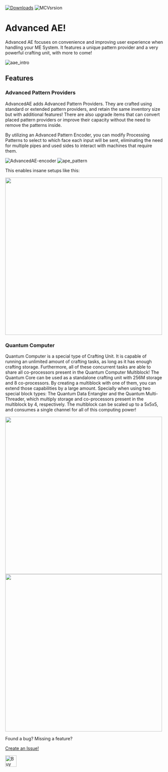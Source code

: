 [![Downloads](https://cf.way2muchnoise.eu/full_1084104_downloads.svg)](https://www.curseforge.com/minecraft/mc-mods/advancedae) ![MCVsrsion](https://cf.way2muchnoise.eu/versions/1084104.svg)

# Advanced AE!

Advanced AE focuses on convenience and improving user experience when handling your ME System.
It features a unique pattern provider and a very powerful crafting unit, with more to come!

![aae_intro](https://github.com/user-attachments/assets/dd963d52-fd07-425a-a783-b06eed97e7ee)

## Features

### Advanced Pattern Providers

AdvancedAE adds Advanced Pattern Providers. They are crafted using standard or extended pattern providers, and retain the same inventory size but with additional features!
There are also upgrade items that can convert placed pattern providers or improve their capacity without the need to remove the patterns inside.

By utilizing an Advanced Pattern Encoder, you can modify Processing Patterns to select to which face each input will be sent, eliminating the need for multiple pipes and used sides to interact with machines that require them.

![AdvancedAE-encoder](https://github.com/user-attachments/assets/83efe9aa-f8be-493b-994a-bcd39efa401b)
![ape_pattern](https://github.com/user-attachments/assets/7172ef29-7771-4334-b989-8ffed808bbb3)

This enables insane setups like this:

<img src="https://github.com/user-attachments/assets/b8c4fbd6-a3d4-44c8-a518-28846c7e6115" width="500">

### Quantum Computer

Quantum Computer is a special type of Crafting Unit. It is capable of running an unlimited amount of crafting tasks, as long as it has enough crafting storage.
Furthermore, all of these concurrent tasks are able to share all co-processors present in the Quantum Computer Multiblock!
The Quantum Core can be used as a standalone crafting unit with 256M storage and 8 co-processors. By creating a multiblock with one of them, you can extend those capabilities by a large amount.
Specially when using two special block types: The Quantum Data Entangler and the Quantum Multi-Threader, which multiply storage and co-processors present in the multiblock by 4, respectively.
The multiblock can be scaled up to a 5x5x5, and consumes a single channel for all of this computing power!

<img src="https://github.com/user-attachments/assets/4016908f-8303-4e0f-8efb-0951198d8c21" height="500"><img src="https://github.com/user-attachments/assets/8c18e183-7515-40fe-9699-e214a95e197b" height="500">

Found a bug? Missing a feature?

[Create an Issue!](https://github.com/pedroksl/AdvancedAE/issues)

<a href='https://ko-fi.com/O4O2142H4A' target='_blank'><img height='36' style='border:0px;height:36px;' src='https://storage.ko-fi.com/cdn/kofi2.png?v=3' border='0' alt='Buy Me a Coffee at ko-fi.com' /></a>
